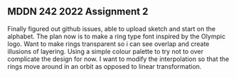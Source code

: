 ## MDDN 242 2022 Assignment 2

Finally figured out github issues, able to upload sketch and start on the alphabet. The plan now is to make a ring type font inspired by the Olympic logo. Want to make rings transparent so i can see overlap and create illusions of layering. Using a simple colour palette to try not to over complicate the design for now. I want to modify the interpolation so that the rings move around in an orbit as opposed to linear transformation.
